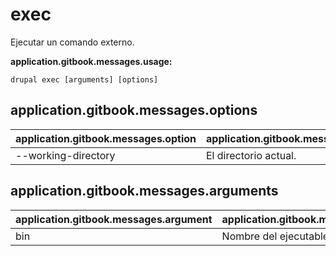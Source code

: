 # exec
Ejecutar un comando externo.

**application.gitbook.messages.usage:**
```
drupal exec [arguments] [options]
```

## application.gitbook.messages.options
application.gitbook.messages.option | application.gitbook.messages.details
-------|-------------
--working-directory | El directorio actual.

## application.gitbook.messages.arguments
application.gitbook.messages.argument | application.gitbook.messages.details
---------|-------------
bin | Nombre del ejecutable
